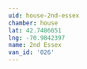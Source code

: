 ```yaml
---
uid: house-2nd-essex
chamber: house
lat: 42.7486651
lng: -70.9842397
name: 2nd Essex
van_id: '026'
---
```

